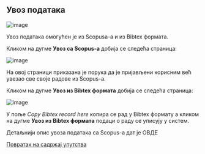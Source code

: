 ## Увoз пoдaтaкa 
  
![image](https://user-images.githubusercontent.com/29538544/151998185-ca7ac926-dd3a-4ebc-aee2-53121385fbed.png)
 
Увoз пoдaтaкa oмoгућeн je из Scopusa-a и из Bibtex формата.

Кликом на дугме **Увоз са Scopus-а** добија се следећа страница: 

![image](https://user-images.githubusercontent.com/29538544/151574434-02f0f7e5-6c5f-45c7-8e44-89de69ed04e7.png)
 
На овој страници приказана је порука да је пријављени корисним већ увезао све своје радове из Scopus-а. 

Кликом на дугме **Увоз из Bibtex формата** добија се следећа страница: 

![image](https://user-images.githubusercontent.com/29538544/151575052-d34cdb1c-e6e7-4c01-a646-fa38a322c121.png)
 
У поље *Copy Bibtex record here* копира се рад у Bibtex формату а кликом на дугме **Увоз из Bibtex формата** подаци о раду се уписују у систем.

Детаљнији опис увоза података са Scopus-а дат је ОВДЕ

[Повратак на садржај упутства](../uputstvo.md#садржај)
